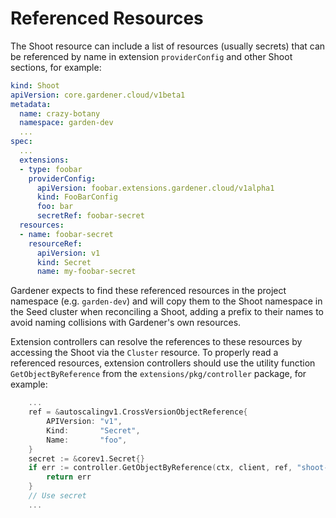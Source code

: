 # Referenced Resources

The Shoot resource can include a list of resources (usually secrets) that can be referenced by name in extension `providerConfig` and other Shoot sections, for example:

```yaml
kind: Shoot
apiVersion: core.gardener.cloud/v1beta1
metadata:
  name: crazy-botany
  namespace: garden-dev
  ...
spec:
  ...
  extensions:
  - type: foobar
    providerConfig:
      apiVersion: foobar.extensions.gardener.cloud/v1alpha1
      kind: FooBarConfig
      foo: bar
      secretRef: foobar-secret
  resources:
  - name: foobar-secret
    resourceRef:
      apiVersion: v1
      kind: Secret
      name: my-foobar-secret
```

Gardener expects to find these referenced resources in the project namespace (e.g. `garden-dev`) and will copy them to the Shoot namespace in the Seed cluster when reconciling a Shoot, adding a prefix to their names to avoid naming collisions with Gardener's own resources.

Extension controllers can resolve the references to these resources by accessing the Shoot via the `Cluster` resource. To properly read a referenced resources, extension controllers should use the utility function `GetObjectByReference` from the `extensions/pkg/controller` package, for example:

```go
    ...
    ref = &autoscalingv1.CrossVersionObjectReference{
        APIVersion: "v1",
        Kind:       "Secret",
        Name:       "foo",
    }
    secret := &corev1.Secret{}
    if err := controller.GetObjectByReference(ctx, client, ref, "shoot--test--foo", secret); err != nil {
        return err
    }
    // Use secret
    ...
```

